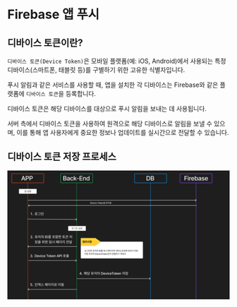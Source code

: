 # Firebase 앱 푸시

## 디바이스 토큰이란?
`디바이스 토큰(Device Token)`은 모바일 플랫폼(예: iOS, Android)에서 사용되는 특정 디바이스(스마트폰, 태블릿 등)를 구별하기 위한 고유한 식별자입니다.

푸시 알림과 같은 서비스를 사용할 때, 앱을 설치한 각 디바이스는 Firebase와 같은 플랫폼에 `디바이스 토큰`을 등록합니다.

디바이스 토큰은 해당 디바이스를 대상으로 푸시 알림을 보내는 데 사용됩니다.

서버 측에서 디바이스 토큰을 사용하여 원격으로 해당 디바이스로 알림을 보낼 수 있으며, 이를 통해 앱 사용자에게 중요한 정보나 업데이트를 실시간으로 전달할 수 있습니다.

## 디바이스 토큰 저장 프로세스
![](/study/assets/content_etc_firebase_token_process.png)